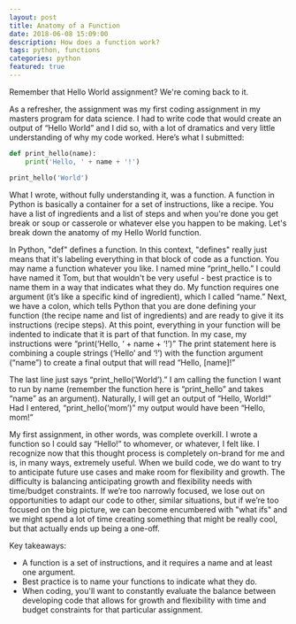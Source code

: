 ```yaml
---
layout: post
title: Anatomy of a Function
date: 2018-06-08 15:09:00
description: How does a function work?
tags: python, functions
categories: python
featured: true
---
```


Remember that Hello World assignment? We're coming back to it.

As a refresher, the assignment was my first coding assignment in my masters program for data science. I had to write code that would create an output of “Hello World” and I did so, with a lot of dramatics and very little understanding of why my code worked. Here’s what I submitted:

```python
def print_hello(name):
    print('Hello, ' + name + '!')

print_hello('World')
```

What I wrote, without fully understanding it, was a function. A function in Python is basically a container for a set of instructions, like a recipe. You have a list of ingredients and a list of steps and when you're done you get break or soup or casserole or whatever else you happen to be making. Let's break down the anatomy of my Hello World function.

In Python, "def" defines a function. In this context, "defines" really just means that it's labeling everything in that block of code as a function. You may name a function whatever you like. I named mine “print_hello.” I could have named it Tom, but that wouldn't be very useful - best practice is to name them in a way that indicates what they do. My function requires one argument (it’s like a specific kind of ingredient), which I called “name.” Next, we have a colon, which tells Python that you are done defining your function (the recipe name and list of ingredients) and are ready to give it its instructions (recipe steps). At this point, everything in your function will be indented to indicate that it is part of that function. In my case, my instructions were “print(‘Hello, ‘ + name + ‘!’)” The print statement here is combining a couple strings (‘Hello’ and ‘!’) with the function argument (“name”) to create a final output that will read “Hello, [name]!”

The last line just says “print_hello(‘World’).” I am calling the function I want to run by name (remember the function here is “print_hello” and takes “name” as an argument). Naturally, I will get an output of “Hello, World!” Had I entered, “print_hello(‘mom’)” my output would have been “Hello, mom!”

My first assignment, in other words, was complete overkill. I wrote a function so I could say “Hello!” to whomever, or whatever, I felt like. I recognize now that this thought process is completely on-brand for me and is, in many ways, extremely useful. When we build code, we do want to try to anticipate future use cases and make room for flexibility and growth. The difficulty is balancing anticipating growth and flexibility needs with time/budget constraints. If we’re too narrowly focused, we lose out on opportunities to adapt our code to other, similar situations, but if we’re too focused on the big picture, we can become encumbered with "what ifs" and we might spend a lot of time creating something that might be really cool, but that actually ends up being a one-off.

Key takeaways:
* A function is a set of instructions, and it requires a name and at least one argument.  
* Best practice is to name your functions to indicate what they do.  
* When coding, you'll want to constantly evaluate the balance between developing code that allows for growth and flexibility with time and budget constraints for that particular assignment.